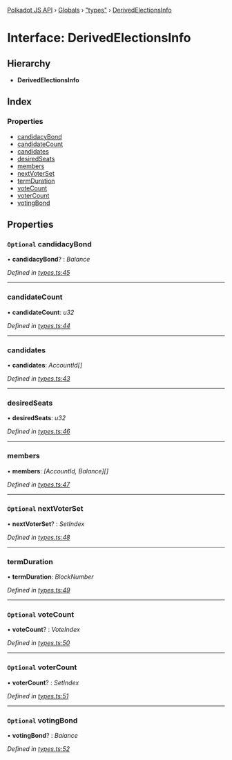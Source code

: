 [Polkadot JS API](../README.md) › [Globals](../globals.md) › ["types"](../modules/_types_.md) › [DerivedElectionsInfo](_types_.derivedelectionsinfo.md)

# Interface: DerivedElectionsInfo

## Hierarchy

* **DerivedElectionsInfo**

## Index

### Properties

* [candidacyBond](_types_.derivedelectionsinfo.md#optional-candidacybond)
* [candidateCount](_types_.derivedelectionsinfo.md#candidatecount)
* [candidates](_types_.derivedelectionsinfo.md#candidates)
* [desiredSeats](_types_.derivedelectionsinfo.md#desiredseats)
* [members](_types_.derivedelectionsinfo.md#members)
* [nextVoterSet](_types_.derivedelectionsinfo.md#optional-nextvoterset)
* [termDuration](_types_.derivedelectionsinfo.md#termduration)
* [voteCount](_types_.derivedelectionsinfo.md#optional-votecount)
* [voterCount](_types_.derivedelectionsinfo.md#optional-votercount)
* [votingBond](_types_.derivedelectionsinfo.md#optional-votingbond)

## Properties

### `Optional` candidacyBond

• **candidacyBond**? : *Balance*

*Defined in [types.ts:45](https://github.com/polkadot-js/api/blob/dc105e6b31/packages/api-derive/src/types.ts#L45)*

___

###  candidateCount

• **candidateCount**: *u32*

*Defined in [types.ts:44](https://github.com/polkadot-js/api/blob/dc105e6b31/packages/api-derive/src/types.ts#L44)*

___

###  candidates

• **candidates**: *AccountId[]*

*Defined in [types.ts:43](https://github.com/polkadot-js/api/blob/dc105e6b31/packages/api-derive/src/types.ts#L43)*

___

###  desiredSeats

• **desiredSeats**: *u32*

*Defined in [types.ts:46](https://github.com/polkadot-js/api/blob/dc105e6b31/packages/api-derive/src/types.ts#L46)*

___

###  members

• **members**: *[AccountId, Balance][]*

*Defined in [types.ts:47](https://github.com/polkadot-js/api/blob/dc105e6b31/packages/api-derive/src/types.ts#L47)*

___

### `Optional` nextVoterSet

• **nextVoterSet**? : *SetIndex*

*Defined in [types.ts:48](https://github.com/polkadot-js/api/blob/dc105e6b31/packages/api-derive/src/types.ts#L48)*

___

###  termDuration

• **termDuration**: *BlockNumber*

*Defined in [types.ts:49](https://github.com/polkadot-js/api/blob/dc105e6b31/packages/api-derive/src/types.ts#L49)*

___

### `Optional` voteCount

• **voteCount**? : *VoteIndex*

*Defined in [types.ts:50](https://github.com/polkadot-js/api/blob/dc105e6b31/packages/api-derive/src/types.ts#L50)*

___

### `Optional` voterCount

• **voterCount**? : *SetIndex*

*Defined in [types.ts:51](https://github.com/polkadot-js/api/blob/dc105e6b31/packages/api-derive/src/types.ts#L51)*

___

### `Optional` votingBond

• **votingBond**? : *Balance*

*Defined in [types.ts:52](https://github.com/polkadot-js/api/blob/dc105e6b31/packages/api-derive/src/types.ts#L52)*

